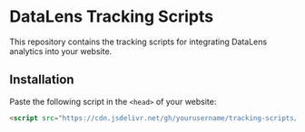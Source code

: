 # DataLens Tracking Scripts

This repository contains the tracking scripts for integrating DataLens analytics into your website.

## Installation

Paste the following script in the `<head>` of your website:

```html
<script src="https://cdn.jsdelivr.net/gh/yourusername/tracking-scripts/tracking.js?id=yourwebsite.com"></script>
